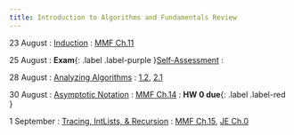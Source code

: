 ```yaml
---
title: Introduction to Algorithms and Fundamentals Review
---
```


23 August
: [Induction](#)
  : [MMF Ch.11](https://mfleck.cs.illinois.edu/building-blocks/index-sp2020.html)

25 August
: **Exam**{: .label .label-purple }[Self-Assessment](#)
  :

28 August
: [Analyzing Algorithms](#)
  : [1.2](#), [2.1](#)

30 August
: [Asymptotic Notation](#)
  : [MMF Ch.14](https://mfleck.cs.illinois.edu/building-blocks/updates-fa2017/big-o.html)
: **HW 0 due**{: .label .label-red }

1 September
: [Tracing, IntLists, & Recursion](#)
  : [MMF Ch.15](https://mfleck.cs.illinois.edu/building-blocks/updates-fa2017/algorithms.pdf), [JE Ch.0](https://jeffe.cs.illinois.edu/teaching/algorithms/book/00-intro.pdf) 
